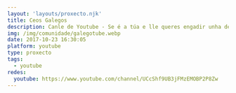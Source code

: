 ```yaml
---
layout: 'layouts/proxecto.njk'
title: Ceos Galegos
description: Canle de Youtube - Se é a túa e lle queres engadir unha descripción e etiquetas, ponte en contacto con nós.
img: /img/comunidade/galegotube.webp
date: 2017-10-23 16:30:05
platform: youtube
type: proxecto
tags:
  - youtube
redes:
  youtube: https://www.youtube.com/channel/UCcShf9UB3jFMzEMOBP2P8Zw
---
```


